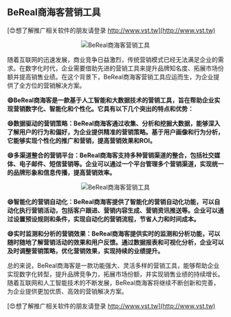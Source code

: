 ## **BeReal商海客营销工具**

[😍想了解推广相关软件的朋友请登录 http://www.vst.tw](http://www.vst.tw)

 <center><img src="https://vst.tw/MP4/tuiguang/png/4.png" alt="BeReal商海客营销工具"></center>

随着互联网的迅速发展，商业竞争日益激烈，传统营销模式已经无法满足企业的需求。在数字化时代，企业需要借助先进的营销工具来提升品牌知名度、拓展市场份额并提高销售业绩。在这个背景下，BeReal商海客营销工具应运而生，为企业提供了全方位的营销解决方案。

**😄BeReal商海客是一款基于人工智能和大数据技术的营销工具，旨在帮助企业实现营销数字化、智能化和个性化。它具有以下几个突出的特点和优势：**

**😄数据驱动的营销策略：BeReal商海客通过收集、分析和挖掘大数据，能够深入了解用户的行为和偏好，为企业提供精准的营销策略。基于用户画像和行为分析，它能够实现个性化的推广和营销，提高营销效果和ROI。**

**😄多渠道整合的营销平台：BeReal商海客支持多种营销渠道的整合，包括社交媒体、电子邮件、短信营销等。企业可以通过一个平台管理多个营销渠道，实现统一的品牌形象和信息传播，提高营销效率。**

 <center><img src="https://vst.tw/MP4/tuiguang/png/7.png" alt="BeReal商海客营销工具"></center>

**😄智能化的营销自动化：BeReal商海客提供了智能化的营销自动化功能，可以自动化执行营销活动，包括客户跟进、营销内容生成、营销资讯推送等。企业可以通过设置预设规则和条件，实现自动化的营销流程，节省人力和时间成本。**

**😄实时监测和分析的营销效果：BeReal商海客提供实时的监测和分析功能，可以随时随地了解营销活动的效果和用户反馈。通过数据报表和可视化分析，企业可以及时调整营销策略，优化营销效果，实现持续的业绩提升。**

总的来说，BeReal商海客是一款功能强大、灵活多样的营销工具，能够帮助企业实现数字化转型，提升品牌竞争力，拓展市场份额，并实现销售业绩的持续增长。随着互联网和人工智能技术的不断发展，BeReal商海客将继续不断创新和完善，为企业提供更加优质、高效的营销解决方案。

[😍想了解推广相关软件的朋友请登录 http://www.vst.tw](http://www.vst.tw)



